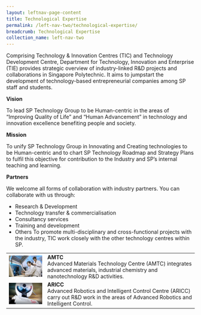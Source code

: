 ```yaml
---
layout: leftnav-page-content
title: Technological Expertise
permalink: /left-nav-two/technological-expertise/
breadcrumb: Technological Expertise
collection_name: left-nav-two
---
```


Comprising Technology & Innovation Centres (TIC) and Technology Development Centre, Department for Technology, Innovation and Enterprise (TIE) provides strategic overview of industry-linked R&D projects and collaborations in Singapore Polytechnic. It aims to jumpstart the development of technology-based entrepreneurial companies among SP staff and students.

**Vision**

To lead SP Technology Group to be Human-centric in the areas of “Improving Quality of Life” and “Human Advancement” in technology and innovation excellence benefiting people and society.

**Mission**

To unify SP Technology Group in Innovating and Creating technologies to be Human-centric and to chart SP Technology Roadmap and Strategy Plans to fulfil this objective for contribution to the Industry and SP’s internal teaching and learning.

**Partners**

We welcome all forms of collaboration with industry partners. You can collaborate with us through:
* Research & Development
* Technology transfer & commercialisation
* Consultancy services
* Training and development
* Others
To promote multi-disciplinary and cross-functional projects with the industry, TIC work closely with the other technology centres within SP.

<table>
  <tr>
    <td>
      <img src="/images/AMTC.jpg" alt="AMTC" />
    </td>
    <td>
      <b>AMTC</b><br>
      Advanced Materials Technology Centre (AMTC) integrates advanced materials, industrial chemistry and nanotechnology R&D activities.
    </td>
  </tr>
  <tr>
    <td>
      <img src="/images/ARICC-icon.jpg" alt="ARICC" />
    </td>
    <td>
      <b>ARICC</b><br>
      Advanced Robotics and Intelligent Control Centre (ARICC) carry out R&D work in the areas of Advanced Robotics and Intelligent Control.
    </td>
  </tr>
</table>
